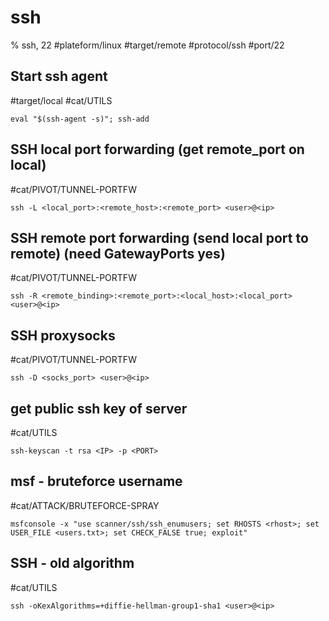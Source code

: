 # ssh

% ssh, 22
#plateform/linux  #target/remote  #protocol/ssh #port/22

## Start ssh agent
#target/local #cat/UTILS 
```
eval "$(ssh-agent -s)"; ssh-add
```

## SSH local port forwarding (get remote_port on local)
#cat/PIVOT/TUNNEL-PORTFW 
```
ssh -L <local_port>:<remote_host>:<remote_port> <user>@<ip>
```

## SSH remote port forwarding (send local port to remote) (need GatewayPorts yes)
#cat/PIVOT/TUNNEL-PORTFW 
```
ssh -R <remote_binding>:<remote_port>:<local_host>:<local_port> <user>@<ip>
```

## SSH proxysocks
#cat/PIVOT/TUNNEL-PORTFW 
```
ssh -D <socks_port> <user>@<ip>
```

## get public ssh key of server
#cat/UTILS 
```
ssh-keyscan -t rsa <IP> -p <PORT>
```

## msf - bruteforce username
#cat/ATTACK/BRUTEFORCE-SPRAY 
```
msfconsole -x "use scanner/ssh/ssh_enumusers; set RHOSTS <rhost>; set USER_FILE <users.txt>; set CHECK_FALSE true; exploit"
```

## SSH - old algorithm
#cat/UTILS 
```
ssh -oKexAlgorithms=+diffie-hellman-group1-sha1 <user>@<ip>
```
